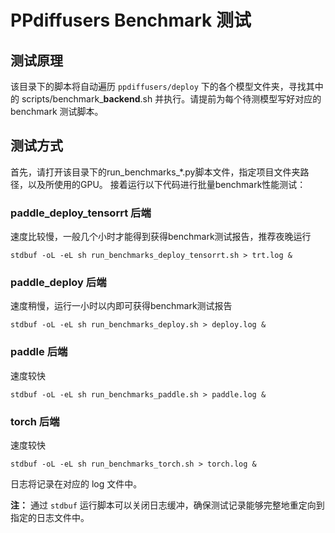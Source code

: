 # PPdiffusers Benchmark 测试

## 测试原理
该目录下的脚本将自动遍历 `ppdiffusers/deploy` 下的各个模型文件夹，寻找其中的 scripts/benchmark_**backend**.sh 并执行。请提前为每个待测模型写好对应的 benchmark 测试脚本。

## 测试方式
首先，请打开该目录下的run_benchmarks_*.py脚本文件，指定项目文件夹路径，以及所使用的GPU。
接着运行以下代码进行批量benchmark性能测试：

### paddle_deploy_tensorrt 后端
速度比较慢，一般几个小时才能得到获得benchmark测试报告，推荐夜晚运行
```shell
stdbuf -oL -eL sh run_benchmarks_deploy_tensorrt.sh > trt.log &
```

### paddle_deploy 后端
速度稍慢，运行一小时以内即可获得benchmark测试报告
```shell
stdbuf -oL -eL sh run_benchmarks_deploy.sh > deploy.log &
```

### paddle 后端
速度较快
```shell
stdbuf -oL -eL sh run_benchmarks_paddle.sh > paddle.log &
```

### torch 后端
速度较快
```shell
stdbuf -oL -eL sh run_benchmarks_torch.sh > torch.log &
```

日志将记录在对应的 log 文件中。

**注：** 通过 `stdbuf` 运行脚本可以关闭日志缓冲，确保测试记录能够完整地重定向到指定的日志文件中。
